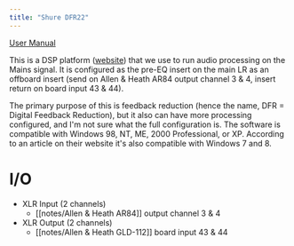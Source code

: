 ```yaml
---
title: "Shure DFR22"
---
```


[User Manual](DFR22_guide_en-US.pdf)

This is a DSP platform ([website](https://www.shure.com/en-US/products/mixers/dfr22?variant=DFR22)) that we use to run audio processing on the Mains signal. It is configured as the pre-EQ insert on the main LR as an offboard insert (send on Allen & Heath AR84 output channel 3 & 4, insert return on board input 43 & 44).

The primary purpose of this is feedback reduction (hence the name, DFR = Digital Feedback Reduction), but it also can have more processing configured, and I'm not sure what the full configuration is. The software is compatible with Windows 98, NT, ME, 2000 Professional, or XP. According to an article on their website it's also compatible with Windows 7 and 8.

# I/O
- XLR Input (2 channels)
	- [[notes/Allen & Heath AR84]] output channel 3 & 4
- XLR Output (2 channels)
	- [[notes/Allen & Heath GLD-112]] board input 43 & 44